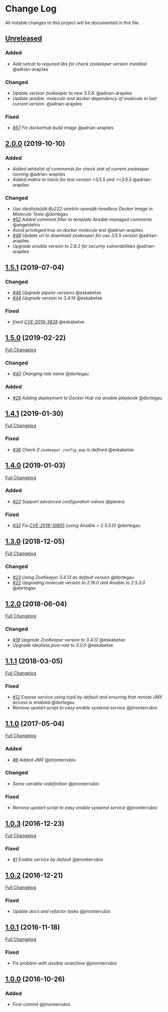# Change Log
All notable changes to this project will be documented in this file.

## [Unreleased](https://github.com/idealista/zookeeper_role/tree/develop)

### Added
- *Add netcat to required libs for check zookeeper version installed* @adrian-arapiles
### Changed
- *Update version zookeeper to new 3.5.6.* @adrian-arapiles
- *Update ansible, molecule and docker dependency of molecule to last current version.* @adrian-arapiles
### Fixed
- *[#57](https://github.com/idealista/zookeeper_role/issues/57) Fix dockerhub build image* @adrian-arapiles

## [2.0.0](https://github.com/idealista/zookeeper_role/tree/2.0.0) (2019-10-10)
### Added
- *Added whitelist of commands for check stat of current zookeeper running* @adrian-arapiles
- *Added matrix to travis for test version <3.5.5 and >=3.5.5* @adrian-arapiles

### Changed
- *Use idealista/jdk:8u222-stretch-openjdk-headless Docker Image in Molecule Tests* @dortegau
- *[#52](https://github.com/idealista/zookeeper_role/issues/52) Added comment filter to template Ansible managed comments* @angeldelrio
- *Avoid privileged true on docker molecule test* @adrian-arapiles
- *[#48](https://github.com/idealista/zookeeper_role/issues/48) Update url to download zookeeper for use 3.5.5 version* @adrian-arapiles
- *Upgrade ansible version to 2.8.2 for security vulnerabilities* @adrian-arapiles

## [1.5.1](https://github.com/idealista/zookeeper_role/tree/1.5.1) (2019-07-04)
### Changed
- *[#46](https://github.com/idealista/zookeeper_role/issues/46) Upgrade pipenv versions* @eskabetxe
- *[#44](https://github.com/idealista/zookeeper_role/issues/44) Upgrade version to 3.4.14* @eskabetxe
### Fixed
- *fixed [CVE-2019-3828](https://access.redhat.com/security/cve/cve-2019-3828)* @eskabetxe


## [1.5.0](https://github.com/idealista/zookeeper_role/tree/1.5.0) (2019-02-22)
[Full Changelog](https://github.com/idealista/zookeeper_role/compare/1.4.1...1.5.0)
### Changed
- *[#40](https://github.com/idealista/zookeeper_role/issues/40) Changing role name* @dortegau
### Added
- *[#26](https://github.com/idealista/zookeeper_role/issues/26) Adding deployment to Docker Hub via ansible playbook* @dortegau

## [1.4.1](https://github.com/idealista/zookeeper_role/tree/1.4.1) (2019-01-30)
[Full Changelog](https://github.com/idealista/zookeeper_role/compare/1.4.0...1.4.1)
### Fixed
- *[#36](https://github.com/idealista/zookeeper_role/issues/36) Check if `zookeeper_config_map` is defined*  @eskabetxe

## [1.4.0](https://github.com/idealista/zookeeper_role/tree/1.4.0) (2019-01-03)
[Full Changelog](https://github.com/idealista/zookeeper_role/compare/1.3.0...1.4.0)
### Added
- *[#23](https://github.com/idealista/zookeeper_role/issues/23) Support advanced configuration values* @jperera
### Fixed
- *[#32](https://github.com/idealista/zookeeper_role/issues/32) Fix [CVE-2018-10855](https://access.redhat.com/security/cve/cve-2018-10855) (using Ansible > 2.5.5.0)*  @dortegau

## [1.3.0](https://github.com/idealista/zookeeper_role/tree/1.3.0) (2018-12-05)
[Full Changelog](https://github.com/idealista/zookeeper_role/compare/1.2.0...1.3.0)
### Changed
- *[#23](https://github.com/idealista/zookeeper_role/issues/23) Using ZooKeeper 3.4.13 as default version*  @dortegau
- *[#22](https://github.com/idealista/zookeeper_role/issues/22) Upgrading molecule version to 2.19.0 and Ansible to 2.5.3.0*  @dortegau

## [1.2.0](https://github.com/idealista/zookeeper_role/tree/1.2.0) (2018-06-04)
[Full Changelog](https://github.com/idealista/zookeeper_role/compare/1.1.1...1.2.0)
### Changed
- *[#19](https://github.com/idealista/zookeeper_role/issues/19) Upgrade ZooKeeper version to 3.4.12*  @eskabetxe
- *Upgrade idealista.java-role to 3.0.0* @eskabetxe

## [1.1.1](https://github.com/idealista/zookeeper_role/tree/1.1.1) (2018-03-05)
[Full Changelog](https://github.com/idealista/zookeeper_role/compare/1.1.0...1.1.1)
### Fixed
- *[#12](https://github.com/idealista/zookeeper_role/issues/12) Expose service using tcp4 by default and ensuring that remote JMX access is enabled*  @dortegau
- *Remove upstart script to easy enable systemd service* @jmonterrubio

## [1.1.0](https://github.com/idealista/zookeeper_role/tree/1.1.0) (2017-05-04)
[Full Changelog](https://github.com/idealista/zookeeper_role/compare/1.0.3...1.1.0)
### Added
- *[#6](https://github.com/idealista/zookeeper_role/issues/6) Added JMX*  @jmonterrubio
### Changed
- *Some variable redefinition* @jmonterrubio
### Fixed
- *Remove upstart script to easy enable systemd service* @jmonterrubio

## [1.0.3](https://github.com/idealista/zookeeper_role/tree/1.0.3) (2016-12-23)
[Full Changelog](https://github.com/idealista/zookeeper_role/compare/1.0.2...1.0.3)
### Fixed
- *[#1](https://github.com/idealista/zookeeper_role/issues/1) Enable service by default*  @jmonterrubio

## [1.0.2](https://github.com/idealista/zookeeper_role/tree/1.0.2) (2016-12-21)
[Full Changelog](https://github.com/idealista/zookeeper_role/compare/1.0.1...1.0.2)
### Fixed
- *Update docs and refactor tasks*  @jmonterrubio

## [1.0.1](https://github.com/idealista/zookeeper_role/tree/1.0.1) (2016-11-18)
[Full Changelog](https://github.com/idealista/zookeeper_role/compare/1.0.0...1.0.1)
### Fixed
- *Fix problem with ansible unarchive*  @jmonterrubio

## [1.0.0](https://github.com/idealista/zookeeper_role/tree/1.0.0) (2016-10-26)
### Added
- *First commit* @jmonterrubio
